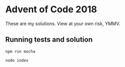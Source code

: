 # Advent of Code 2018
These are my solutions. View at your own risk, YMMV.

## Running tests and solution
```
npm run mocha

node index
```